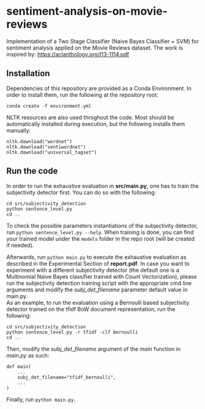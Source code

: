 # sentiment-analysis-on-movie-reviews
Implementation of a Two Stage Classifier (Naive Bayes Classifier + SVM) for sentiment analysis applied on the Movie Reviews dataset. The work is inspired by: https://aclanthology.org/I13-1114.pdf  

## Installation
Dependencies of this repository are provided as a Conda Environment. In order to install them, run the following at the repository root:
```
conda create -f environment.yml
```

NLTK resources are also used throghout the code. Most should be automatically installed during execution, but the following installs them manually:
```
nltk.download("wordnet")
nltk.download("sentiwordnet")
nltk.download("universal_tagset")
```

## Run the code
In order to run the exhaustive evaluation in **src/main.py**, one has to train the subjectivity detector first. You can do so with the following:
```
cd src/subjectivity_detection
python sentence_level.py
cd ..
```
To check the possible parameters instantiations of the subjectivity detector, run `python sentence_level.py --help`. When training is done, you can find your trained model under the `models` folder in the repo root (will be created if needed).

Afterwards, run `python main.py` to execute the exhaustive evaluation as described in the Experimental Section of **report.pdf**. 
In case you want to experiment with a different subjectivity detector (the default one is a Multinomial Naive Bayes classifier trained with Count Vectorization), please run the subjectivity detection training script with the appropriate cmd line arguments and modify the *subj_det_filename* parameter default value in main.py.  
As an example, to run the evaluation using a Bernoulli based subjectivity detector trained on the tfidf BoW document representation, run the following:
```
cd src/subjectivity_detection
python sentence_level.py -r tfidf -clf bernoulli
cd ..
```
Then, modify the *subj_det_filename* argument of the *main* function in *main.py* as such:
```
def main(
    ...
    subj_det_filename="tfidf_bernoulli",
    ...
)
```
Finally, run `python main.py`.